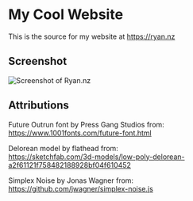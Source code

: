 # My Cool Website

This is the source for my website at https://ryan.nz

## Screenshot

![Screenshot of Ryan.nz](https://user-images.githubusercontent.com/3372/106352576-2f2a5d00-6349-11eb-9ec4-4604a79dc1c6.png)


## Attributions
Future Outrun font by Press Gang Studios from:  
https://www.1001fonts.com/future-font.html

Delorean model by flathead from:  
https://sketchfab.com/3d-models/low-poly-delorean-a2f61121f758482188928bf04f610452

Simplex Noise by Jonas Wagner from:  
https://github.com/jwagner/simplex-noise.js
